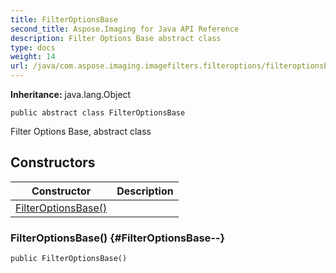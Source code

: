 ```yaml
---
title: FilterOptionsBase
second_title: Aspose.Imaging for Java API Reference
description: Filter Options Base abstract class
type: docs
weight: 14
url: /java/com.aspose.imaging.imagefilters.filteroptions/filteroptionsbase/
---
```

**Inheritance:**
java.lang.Object
```
public abstract class FilterOptionsBase
```

Filter Options Base, abstract class
## Constructors

| Constructor | Description |
| --- | --- |
| [FilterOptionsBase()](#FilterOptionsBase--) |  |
### FilterOptionsBase() {#FilterOptionsBase--}
```
public FilterOptionsBase()
```


